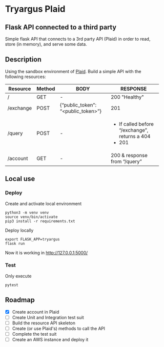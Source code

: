 # Tryargus Plaid
## Flask API connected to a third party
Simple flask API that connects to a 3rd party API (Plaid) in order to
read, store (in memory), and serve some data.

## Description
Using the sandbox environment of [Plaid](https://plaid.com/en-eu/). Build a simple API with the following resources:

Resource | Method | BODY | RESPONSE
---------| ------ | ---- | -------
/ | GET | - | 200 "Healthy"
/exchange | POST | {“public_token”: “<public_token>”} | 201
/query | POST | - |  <ul><li>If called before “/exchange”, returns a 404</li><li>201</li></ul>
/account | GET | - | 200 & response from “/query”

## Local use
### Deploy
Create and activate local environment
```
python3 -m venv venv
source venv/bin/activate
pip3 install -r requirements.txt
```
Deploy locally
```
export FLASK_APP=tryargus
flask run
```
Now it is working in http://127.0.0.1:5000/

### Test
Only execute
````
pytest
````

## Roadmap
- [x] Create account in Plaid
- [ ] Create Unit and Integration test suit
- [ ] Build the resource API skeleton
- [ ] Create (or use Plaid's) methods to call the API
- [ ] Complete the test suit
- [ ] Create an AWS instance and deploy it
